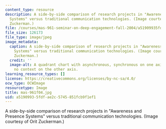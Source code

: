 ```yaml
---
content_type: resource
description: A side-by-side comparison of research projects in "Awareness and Presence
  Systems" versus traditional communication technologies. (Image courtesy of Orit
  Zuckerman.)
file: /courses/mas-961-seminar-on-deep-engagement-fall-2004/a51909935fdfae2c5745851fcb9f1ef1_mas-961f04.jpg
file_size: 126173
file_type: image/jpeg
image_metadata:
  caption: A side-by-side comparison of research projects in "Awareness and Presence
    Systems" versus traditional communication technologies. (Image courtesy of Orit
    Zuckerman.)
  credit: ''
  image-alt: A quadrant chart with asynchronous, synchronous on one axis; and context,
    no context on the other axis.
learning_resource_types: []
license: https://creativecommons.org/licenses/by-nc-sa/4.0/
ocw_type: OCWImage
resourcetype: Image
title: mas-961f04.jpg
uid: a5190993-5fdf-ae2c-5745-851fcb9f1ef1
---
```

A side-by-side comparison of research projects in "Awareness and Presence Systems" versus traditional communication technologies. (Image courtesy of Orit Zuckerman.)